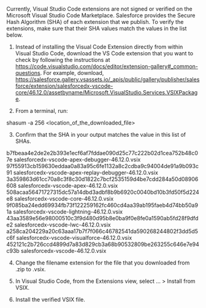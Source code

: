 Currently, Visual Studio Code extensions are not signed or verified on the
Microsoft Visual Studio Code Marketplace. Salesforce provides the Secure Hash
Algorithm (SHA) of each extension that we publish. To verify the extensions,
make sure that their SHA values match the values in the list below.

1. Instead of installing the Visual Code Extension directly from within Visual
   Studio Code, download the VS Code extension that you want to check by
   following the instructions at
   https://code.visualstudio.com/docs/editor/extension-gallery#_common-questions.
   For example, download,
   https://salesforce.gallery.vsassets.io/_apis/public/gallery/publisher/salesforce/extension/salesforcedx-vscode-core/46.12.0/assetbyname/Microsoft.VisualStudio.Services.VSIXPackage.

2. From a terminal, run:

shasum -a 256 <location_of_the_downloaded_file>

3. Confirm that the SHA in your output matches the value in this list of SHAs.

b7fbeaa4e2de2e2b393e1ecf6af7fddae090d25c77c222b02d1cea752b48c07e  salesforcedx-vscode-apex-debugger-46.12.0.vsix
97f55913cb159630eddaa0a83a95c6fe1132a8c2cdba9c94004de91a9b093c91  salesforcedx-vscode-apex-replay-debugger-46.12.0.vsix
3a359863d61cc70a8c3f8c30d1822c7bcf2535159d4be7cdd284a50d08906608  salesforcedx-vscode-apex-46.12.0.vsix
508acaa56471727315dc57a14dbd3adbf8b9b6920c0040bd10b3fd50f5d224e8  salesforcedx-vscode-core-46.12.0.vsix
9f085ba24edd69934fb73f122259162fc460cd4aa39ab195faeb4d74bb50a91a  salesforcedx-vscode-lightning-46.12.0.vsix
43aa3589e56e98000510c3f9d480d95b8e0ba9f0e8fe0a1590ab5fd28f9dfde2  salesforcedx-vscode-lwc-46.12.0.vsix
a258ca204229a20c63aaa17b7f7f066c46782541da590268244802f3dd5d5c6f  salesforcedx-vscode-visualforce-46.12.0.vsix
452121c2b726ccd4899d7a83d829cb3a68b90532809be263255c646e7e94c93b  salesforcedx-vscode-46.12.0.vsix


4. Change the filename extension for the file that you downloaded from .zip to
.vsix.

5. In Visual Studio Code, from the Extensions view, select ... > Install from
VSIX.

6. Install the verified VSIX file.
